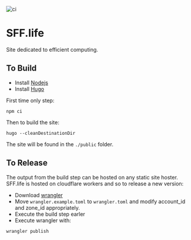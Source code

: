 ![ci](https://github.com/nickbabcock/sff.life/workflows/ci/badge.svg)

# SFF.life

Site dedicated to efficient computing.

## To Build

- Install [Nodejs](https://nodejs.org/en/)
- Install [Hugo](https://gohugo.io/)

First time only step:

```
npm ci
```

Then to build the site:

```
hugo --cleanDestinationDir
```

The site will be found in the `./public` folder.

## To Release

The output from the build step can be hosted on any static site hoster. SFF.life is hosted on cloudflare workers and so to release a new version:

- Download [wrangler](https://developers.cloudflare.com/workers/tooling/wrangler)
- Move `wrangler.example.toml` to `wrangler.toml` and modify account_id and zone_id appropriately.
- Execute the build step earler
- Execute wrangler with:

```
wrangler publish
```
